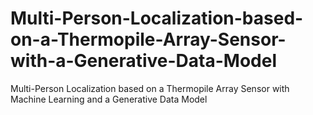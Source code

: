 # Multi-Person-Localization-based-on-a-Thermopile-Array-Sensor-with-a-Generative-Data-Model
Multi-Person Localization based on a Thermopile Array Sensor with Machine Learning and a Generative Data Model
